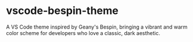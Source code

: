 # vscode-bespin-theme
A VS Code theme inspired by Geany's Bespin, bringing a vibrant and warm color scheme for developers who love a classic, dark aesthetic.
